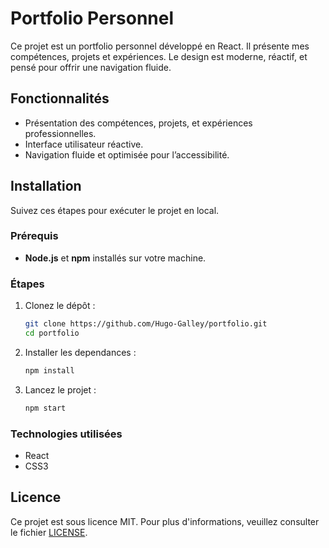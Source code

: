 # Portfolio Personnel

Ce projet est un portfolio personnel développé en React. Il présente mes compétences, projets et expériences. Le design est moderne, réactif, et pensé pour offrir une navigation fluide.

## Fonctionnalités

- Présentation des compétences, projets, et expériences professionnelles.
- Interface utilisateur réactive.
- Navigation fluide et optimisée pour l’accessibilité.

## Installation

Suivez ces étapes pour exécuter le projet en local.

### Prérequis

- **Node.js** et **npm** installés sur votre machine.

### Étapes

1. Clonez le dépôt :
   ```bash
   git clone https://github.com/Hugo-Galley/portfolio.git
   cd portfolio
   ```
2. Installer les dependances :
   ```bash
   npm install
   ```
3. Lancez le projet :
   ```bash
   npm start
   ```

### Technologies utilisées

- React
- CSS3

## Licence

Ce projet est sous licence MIT. Pour plus d'informations, veuillez consulter le fichier [LICENSE](./LICENSE).

